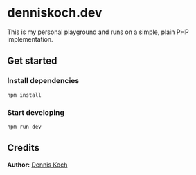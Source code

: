 # denniskoch.dev

This is my personal playground and runs on a simple, plain PHP implementation.

## Get started
### Install dependencies
```
npm install
```

### Start developing
```
npm run dev
```

## Credits

__Author:__ [Dennis Koch](hey@denniskoch.dev)
